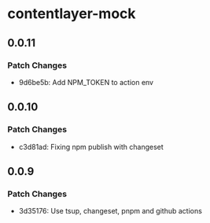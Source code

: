 # contentlayer-mock

## 0.0.11

### Patch Changes

- 9d6be5b: Add NPM_TOKEN to action env

## 0.0.10

### Patch Changes

- c3d81ad: Fixing npm publish with changeset

## 0.0.9

### Patch Changes

- 3d35176: Use tsup, changeset, pnpm and github actions
